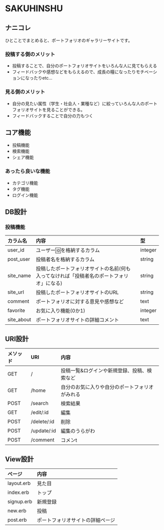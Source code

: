 # SAKUHINSHU

## ナニコレ
ひとことでまとめると、ポートフォリオのギャラリーサイトです。

### 投稿する側のメリット
- 投稿することで、自分のポートフォリオサイトをいろんな人に見てもらえる
- フィードバックや感想などをもらえるので、成長の糧になったりモチベーションになったりetc...

### 見る側のメリット
- 自分の見たい属性（学生・社会人・業種など）に絞っていろんな人のポートフォリオサイトを見ることができる。
- フィードバックすることで自分の力もつく

## コア機能
- 投稿機能
- 検索機能
- シェア機能
### あったら良いな機能
- カテゴリ機能
- タグ機能
- ログイン機能

## DB設計
### 投稿機能
|カラム名|内容|型|
|:-|:-|:-|
|user_id|ユーザー🆔を格納するカラム|integer|
|post_user|投稿者名を格納するカラム|string|
|site_name|投稿したポートフォリオサイトの名前(何も入ってなければ「投稿者名のポートフォリオ」になる)|string|
|site_url|投稿したポートフォリオサイトのURL|string|
|comment|ポートフォリオに対する意見や感想など|text|
|favorite|お気に入り機能(0か1)|integer|
|site_about|ポートフォリオサイトの詳細コメント|text|

## URI設計
|メソッド|URI|内容|
|:-|:-|:-|
|GET|/|投稿一覧&ログインや新規登録、投稿、検索など|
|GET|/home|自分のお気に入りや自分のポートフォリオがみれる|
|POST|/search|検索結果|
|GET|/edit/:id|編集|
|POST|/delete/:id|削除|
|POST|/update/:id|編集のうらがわ|
|POST|/comment|コメンt|

## View設計
|ページ|内容|
|:-|:-|
|layout.erb|見た目|
|index.erb|トップ|
|signup.erb|新規登録|
|new.erb|投稿|
|post.erb|ポートフォリオサイトの詳細ページ|
